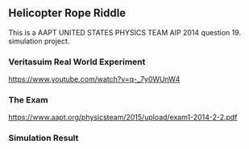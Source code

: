 ## Helicopter Rope Riddle
This is a AAPT UNITED STATES PHYSICS TEAM AIP 2014 question 19. simulation project.

### Veritasuim Real World Experiment
https://www.youtube.com/watch?v=q-_7y0WUnW4

### The Exam
https://www.aapt.org/physicsteam/2015/upload/exam1-2014-2-2.pdf

### Simulation Result
